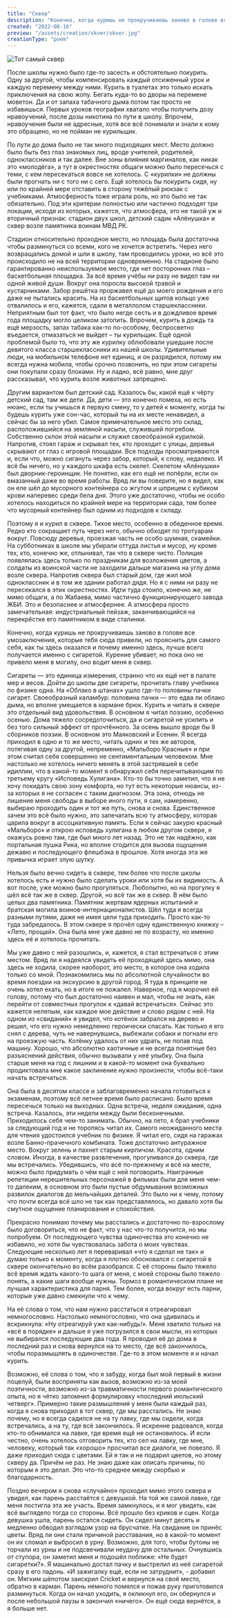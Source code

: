 ```yaml
---
title: "Сквер"
description: "Конечно, когда куришь не прокручиваешь заново в голове все умозаключения, которые тебя сюда привели, но прояснить для самого себя, как ты здесь оказался и почему именно здесь, лучше всего получается именно с сигаретой. Курение убивает, но пока оно не привело меня в могилу, оно водит меня в сквер."
created: "2022-08-16"
preview: "/assets/creation/skver/skver.jpg"
creationType: "poem"
---
```


![Тот самый сквер](/assets/creation/skver/skver.jpg)

После школы нужно было где-то засесть и обстоятельно покурить. 
Одну за другой, чтобы компенсировать каждый отсиженный урок и каждую перемену между ними. 
Курить в туалетах это только искать приключения на свою жопу. Бегать куда-то во дворы на перемене моветон. 
Да и от запаха табачного дыма потом так просто не избавишься. 
Первых уроков географии хватало чтобы получить дозу нравоучений, после дозы никотина по пути в школу. 
Впрочем, нравоучения были не адресные, хотя все всё понимали и знали к кому это обращено, но не пойман не курильщик.  

По пути до дома было не так много подходящих мест. Место должно было быть без глаз знакомых лиц, 
вроде учителей, родителей, одноклассников и так далее. Вне зоны влияния маргиналов, как никак это «молодёга», 
а тут в окрестностях общаги можно было пересечься с теми, с кем пересекаться вовсе не хотелось. 
С «курилки» не должны были прогнать ни с того ни с сего. Ещё хотелось бы покурить сидя, ну или по крайней 
мере отставить в сторону тяжёлый рюкзак с учебниками. Атмосферность тоже играла роль, но это было не так обязательно. 
Под эти критерии полностью или частично подходят три локации, исходя из которых, кажется, что атмосфера, это не 
такой уж и вторичный признак: стадион двух школ, детский садик «Алёнушка» и сквер возле памятника воинам МВД РК.  

Стадион относительно проходное место, но площадь была достаточна чтобы разминуться со всеми, 
кого не хочется встретить. Через него возвращались домой и шли в школу, там проводились уроки, но всё это 
происходило не на всей территории одновременно. На стадионе было гарантированно неиспользуемое место, где нет 
посторонних глаз – баскетбольная площадка. За всё время учёбы ни разу не видел там ни одной живой души. Вокруг 
она поросла высокой травой и кустарниками. Забор решётка проржавел ещё до моего рождения и его даже не пытались 
красить. На из баскетбольных щитов кольцо уже отвалилось и его, кажется, сдали в металлолом старшеклассники. 
Неприятным был тот факт, что было негде сесть и в дождливое время года площадку могло целиком затопить. Впрочем, 
курить в дождь та ещё мерзость, запах табака как-то по-особому, беспросветно въедается, отмазаться не выйдет – 
ты курильщик. Ещё одной проблемой было то, что эту же курилку облюбовали ушедшие после девятого класса 
старшеклассники из нашей школы. Удивительные люди, на мобильном телефоне нет единиц, и он разрядился, потому им 
всегда нужна мобила, чтобы срочно позвонить, но при этом сигареты они покупали сразу блоками. Ну и ладно, всё 
равно, мне друг рассказывал, что курить возле животных запрещено.  

Другим вариантом был детский сад. Казалось бы, какой ещё к чёрту детский сад, там же дети. Да, дети — это конечно 
помеха, но есть нюанс, если ты учишься в первую смену, то у детей к моменту, когда ты будешь курить уже сон-час, 
который ты на их месте ненавидел, а сейчас бы за него убил. Самое примечательное место это склад, расположившийся 
на земляной насыпи, служившей погребом. Собственно склон этой насыпи и служил своеобразной курилкой. Напротив, 
стоял гараж и скрывал тех, кто проходит с улицы, деревья скрывают от глаз с игровой площадки. Все подходы 
просматриваются и, если что, можно сигануть через забор, который, к слову, недалеко. И всё бы ничего, но у каждого 
шкафа есть скелет. Скелетом «Алёнушки» был дворник-героинщик. Не понятно, как его ещё не попёрли, если он вмазанный 
даже во время работы. Вряд ли вы поверите, но я видел, как он еле шёл до мусорного контейнера со жгутом и шприцем 
с кубиком крови наперевес среди бела дня. Этого уже достаточно, чтобы не особо хотелось находиться по крайней мере 
на территории сада, тем более что мусорный контейнер был одним из подходов к складу.  

Поэтому я и курил в сквере. Тихое место, особенно в обеденное время. Редко кто сокращает путь через него, 
обычно обходят по тротуарам вокруг. Повсюду деревья, проезжая часть не особо шумная, скамейки. На субботниках в 
школе мы убирали оттуда листья и мусор, ну кроме тех, кто, конечно же, отлынивал, так что в сквере чисто. Полиция 
появлялась здесь только по праздникам для возложения цветов, а солдаты из воинской части не заходили дальше магазина 
на углу дома возле сквера. Напротив сквера был старый дом, где жил мой одноклассник и в том же здании работал дядя. 
Но я с ними ни разу не пересекался в этих окрестностях. Идти туда стоило, конечно же, не мимо общаги, а по Жабаева, 
мимо частично функционирующего завода ЖБИ. Это и безопаснее и атмосфернее. А атмосфера просто замечательная: 
индустриальный пейзаж, заканчивающийся на перекрёстке его памятником в виде сталинки.  

Конечно, когда куришь не прокручиваешь заново в голове все умозаключения, которые тебя сюда привели, но прояснить 
для самого себя, как ты здесь оказался и почему именно здесь, лучше всего получается именно с сигаретой. Курение 
убивает, но пока оно не привело меня в могилу, оно водит меня в сквер.  

Сигареты — это единица измерения, странно что их ещё нет в палате мер и весов. Дойти до школы две сигареты, 
прочитать главу учебника по физике одна. На «Облако в штанах» ушло где-то половины пачки сигарет. Своеобразный 
каламбур: половина пачки — это едва ли облако дыма, но вполне умещается в кармане брюк. Курить и читать в сквере 
это отдельный вид удовольствия. В основном я читал поэзию, особенно осенью. Дома тяжело сосредоточиться, да и 
сигаретой не усилить и без того сильный эффект от прочтённого. За осень вышло вроде бы 8 сборников поэзии. 
В основном это Маяковский и Есенин. Я всегда приходил в одно и то же место, читать одних и тех же авторов, 
потягивая одну за другой, непременно, «Мальборо Красные» и при этом считал себя совершенно не сентиментальным 
человеком. Мне настолько не хотелось ничего менять в этой застрявшей в себе идиллии, что в какой-то момент я 
обнаружил себя перечитывающим по третьему кругу «Исповедь Хулигана». Кто-то бы точно заметил, что я не хочу 
покидать свою зону комфорта, но тут есть некоторые нюансы, из-за которых я не согласен с таким диагнозом. 
Эта зона, отнюдь не лишение меня свободы в выборе иного пути, я сам, намеренно, выбираю проходить один и 
тот же путь, снова и снова. Единственное зачем это всё было нужно, это запечатать всю ту атмосферу, которая 
царила вокруг в ассоциативную память. Если я сейчас закурю красный «Мальборо» и открою исповедь хулигана в 
любом другом сквере, я окажусь ровно там, где был много лет назад. Это не так надёжно, как портальная пушка Рика, 
но вполне сгодится для вызова ощущения дежавю и последующего флешбэка в прошлое. Хотя иногда эта же привычка 
играет злую шутку.  

Нельзя было вечно сидеть в сквере, тем более что после школы хотелось есть и нужно было сделать уроки или хотя 
бы их видимость. А вот после, уже можно было прогуляться. Любопытно, но на прогулку я шёл всё так же в сквер. 
Другой, но всё так же в сквер. В нём было целых два памятника. Памятник жертвам ядерных испытаний и братская могила 
воинов-интернационалистов. Шёл туда я всегда разными путями, даже не имея цели туда приходить. Просто как-то туда 
забредалось. В этом сквере я прочёл одну единственную книжку – «Лето, прощай». Она была мне уже давно не по 
возрасту, но именно здесь её и хотелось прочитать.  

Мы уже давно с ней разошлись, и, кажется, я стал встречаться с этим местом. Вряд ли я надеялся увидеть её проходящей 
здесь мимо, она здесь не ходила, скорее наоборот, это место, в которое она ходила только со мной. Познакомились мы 
по абсолютной случайности во время поездки на экскурсию в другой город. Я туда в принципе не очень хотел ехать, 
но в итоге не пожалел. Наверное, год я морочил ей голову, потому что был достаточно наивен и мал, чтобы не знать, 
как перейти от совместных прогулок к «давай встречаться». Сейчас это кажется нелепым, как каждое мое действие и 
слово рядом с ней. На одном из «свиданий» я увидел, что котёнок забрался на дерево и решил, что его нужно 
немедленно героически спасать. Как только я его снял с дерева, чуть не навернувшись, выбежали собаки и погнали 
его на проезжую часть. Котёнку удалось от них удрать, не попав под машину. Хорошо, что абсолютно хаотичные и 
не всегда понятные без разъяснений действия, обычно вызывали у неё улыбку. Она была старше меня на год с лишним 
и в какой-то момент она буквально продиктовала мне какое заклинение нужно произнести, чтобы всё-таки начать 
встречаться.  

Она была в десятом классе и заблаговременно начала готовиться к экзаменам, поэтому всё летнее время было расписано. 
Было время пересечься только на выходных. Одна встреча, неделя ожидания, одна встреча. Казалось, эти недели между 
были бесконечными. Приходилось себя чем-то занимать. Обычно, на лето, я брал учебники за следующий год и не торопясь 
читал их. Самого неожиданного места для чтения удостоился учебник по физике. Я читал его, сидя на гаражах возле 
Банно-прачечного комбината. Тоже достаточно антуражное место. Вокруг зелень и пахнет старым кирпичом. Красота, 
одним словом. Иногда, в качестве развлечения, прогуливался до сквера, где мы встречались. Убедившись, что всё 
по-прежнему и всё на месте, можно было придумать о чём ещё с ней поговорить. Наигранные репетиции нерешительных 
персонажей в фильмах были для меня чем-то далеким, в основном это были пустые обдумывания возможных развилок 
диалогов до мельчайших деталей. Это было ни к чему, потому что почти всегда всё шло не так как представлялось, 
но давало хотя бы смутное ощущение планирования и спокойствия.  

Прекрасно понимаю почему мы расстались и достаточно по-взрослому было договориться, что не факт, что у нас что-то 
получится, но мы попробуем. От последующего чувства одиночества это конечно не избавило, но хотя бы чувствовалась 
забота о моих чувствах. Следующие несколько лет я переваривал «что я сделал не так» и думаю только к моменту, когда 
я плотно обосновался с сигаретой в сквере окончательно во всём разобрался. С её стороны было тяжело всё время ждать 
какого-то шага от меня, с моей стороны было тяжело понять, а какие шаги вообще нужны. Тормоз в романтическом плане 
не лучшая характеристика для парня. Тем более, когда вокруг есть парни, которые уже давно смекнули что к чему.  

На её слова о том, что нам нужно расстаться я отреагировал немногословно. Настолько немногословно, что она 
удивилась и вскрикнула: «Ну отреагируй уже как-нибудь!». Меня хватило только на «всё в порядке» и дальше я уже 
погрузился в свои мысли, из которых не выбирался последующие два года. Я проводил её до дома в последний раз и 
снова вернулся на то место, где всё закончилось, чтобы поразмышлять в одиночестве. Где-то в этом моменте я и начал 
курить.  

Возможно, её слова о том, что я забуду, когда был мой первый в жизни поцелуй, были восприняты как вызов, возможно 
из-за моей поэтичности, возможно из-за травматичности первого романтического опыта, но я чётко запомнил формулировку 
«последний июльский четверг». Примерно такие размышления у меня были каждый раз, когда я снова приходил в тот сквер, 
где мы расстались. Не знаю почему, но я всегда садился не на ту лавку, где мы сидели, когда встречались, а на ту, 
где всё закончилось. Я искренне радовался, когда кто-то обнимался на лавке, где время ещё не остановилось. И если 
честно, очень хотелось отговорить тех, кто сел на лавку, где мне, человеку, который так «хорошо» просчитал все 
диалоги, не повезло. Я даже приходил сюда с цветами. Ей я так и не подарил цветов, но этому скверу да. Причём не 
раз. Не знаю даже как описать причины, по которым я это делал. Это что-то среднее между скорбью и благодарность.  

Поздно вечером я снова «случайно» проходил мимо этого сквера и увидел, как парень расстаётся с девушкой. На той же 
самой лавке, где меня постигла эта же участь. Время замкнулось, и я мог увидеть, как всё выглядело тогда со стороны. 
Всё прошло без криков и сцен. Когда девушка ушла, парень остался сидеть. Он сидел минут десять и медленно обводил 
взглядом узор на брусчатке. На свидание он принёс цветы. Вряд ли они стали причиной расставания, но в какой-то 
момент он их сломал и выбросил в урну. Возможно, для того, чтобы бутоны не торчали из урны и не подсвечивали неудачу 
для остальных. Очнувшись от ступора, он заметил меня и подошёл поближе: «Не будет сигаретки?». Я машинально достал 
пачку и выстрелил из неё сигаретой сразу в его ладонь. «И зажигалку ещё, если не затруднит», - добавил он. 
Мягким шёпотом заискрил Cricket и вернулся на своё место, обратно в карман. Парень немного помялся и пожав руку 
приготовился разминуться. Когда он начал уходить, я окликнул его, он обернулся и после небольшой паузы я закончил 
«ничего». Он ещё сюда вернётся, а я больше нет.
